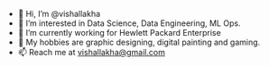 - 👋 Hi, I’m @vishallakha
- 👀 I’m interested in Data Science, Data Engineering, ML Ops.
- 🌱 I’m currently working for Hewlett Packard Enterprise
- 💞️ My hobbies are graphic designing, digital painting and gaming.
- 📫 Reach me at vishallakha@gmail.com

<!---
vishallakha/vishallakha is a ✨ special ✨ repository because its `README.md` (this file) appears on your GitHub profile.
You can click the Preview link to take a look at your changes.
--->

